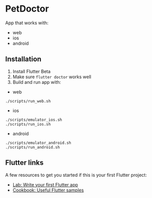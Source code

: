 # PetDoctor

App that works with:
- web
- ios
- android

## Installation

1. Install Flutter Beta
2. Make sure `flutter doctor` works well
3. Build and run app with:
- web
```
./scripts/run_web.sh
```
- ios
```
./scripts/emulator_ios.sh
./scripts/run_ios.sh
```
- android
```
./scripts/emulator_android.sh
./scripts/run_android.sh
```

## Flutter links

A few resources to get you started if this is your first Flutter project:

- [Lab: Write your first Flutter app](https://flutter.dev/docs/get-started/codelab)
- [Cookbook: Useful Flutter samples](https://flutter.dev/docs/cookbook)

